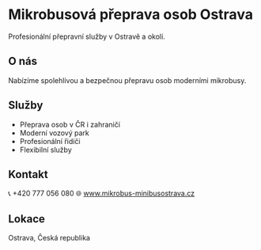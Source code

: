 # Mikrobusová přeprava osob Ostrava

Profesionální přepravní služby v Ostravě a okolí.

## O nás
Nabízíme spolehlivou a bezpečnou přepravu osob moderními mikrobusy.

## Služby
- Přeprava osob v ČR i zahraničí
- Moderní vozový park
- Profesionální řidiči
- Flexibilní služby

## Kontakt
📞 +420 777 056 080
🌐 www.mikrobus-minibusostrava.cz

## Lokace
Ostrava, Česká republika